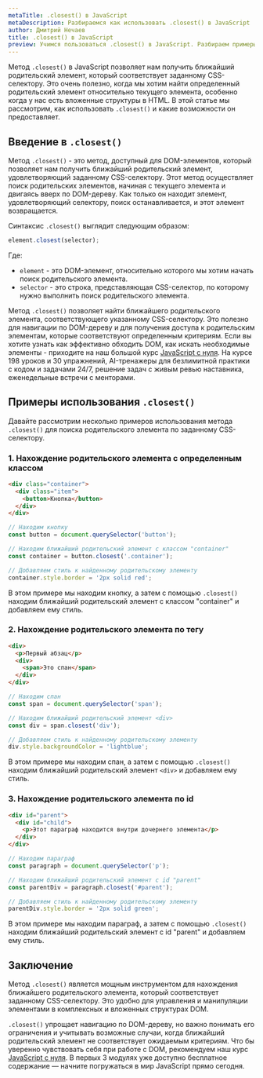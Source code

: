 ```yaml
---
metaTitle: .closest() в JavaScript
metaDescription: Разбираемся как использовать .closest() в JavaScript
author: Дмитрий Нечаев
title: .closest() в JavaScript
preview: Учимся пользоваться .closest() в JavaScript. Разбираем примеры использования
---
```


Метод `.closest()` в JavaScript позволяет нам получить ближайший родительский элемент, который соответствует заданному CSS-селектору. Это очень полезно, когда мы хотим найти определенный родительский элемент относительно текущего элемента, особенно когда у нас есть вложенные структуры в HTML. В этой статье мы рассмотрим, как использовать `.closest()` и какие возможности он предоставляет.

## Введение в `.closest()`

Метод `.closest()` - это метод, доступный для DOM-элементов, который позволяет нам получить ближайший родительский элемент, удовлетворяющий заданному CSS-селектору. Этот метод осуществляет поиск родительских элементов, начиная с текущего элемента и двигаясь вверх по DOM-дереву. Как только он находит элемент, удовлетворяющий селектору, поиск останавливается, и этот элемент возвращается.

Синтаксис `.closest()` выглядит следующим образом:

```jsx
element.closest(selector);

```

Где:

- `element` - это DOM-элемент, относительно которого мы хотим начать поиск родительского элемента.
- `selector` - это строка, представляющая CSS-селектор, по которому нужно выполнить поиск родительского элемента.

Метод `.closest()` позволяет найти ближайшего родительского элемента, соответствующего указанному CSS-селектору. Это полезно для навигации по DOM-дереву и для получения доступа к родительским элементам, которые соответствуют определенным критериям. Если вы хотите узнать как эффективно обходить DOM, как искать необходимые элементы - приходите на наш большой курс [JavaScript с нуля](https://purpleschool.ru/course/javascript-basics?utm_source=knowledgebase&utm_medium=text&utm_campaign=closest-v-javascript). На курсе 198 уроков и 30 упражнений, AI-тренажеры для безлимитной практики с кодом и задачами 24/7, решение задач с живым ревью наставника, еженедельные встречи с менторами.

## Примеры использования `.closest()`

Давайте рассмотрим несколько примеров использования метода `.closest()` для поиска родительского элемента по заданному CSS-селектору.

### 1. Нахождение родительского элемента с определенным классом

```html
<div class="container">
  <div class="item">
    <button>Кнопка</button>
  </div>
</div>

```

```jsx
// Находим кнопку
const button = document.querySelector('button');

// Находим ближайший родительский элемент с классом "container"
const container = button.closest('.container');

// Добавляем стиль к найденному родительскому элементу
container.style.border = '2px solid red';

```

В этом примере мы находим кнопку, а затем с помощью `.closest()` находим ближайший родительский элемент с классом "container" и добавляем ему стиль.

### 2. Нахождение родительского элемента по тегу

```html
<div>
  <p>Первый абзац</p>
  <div>
    <span>Это спан</span>
  </div>
</div>

```

```jsx
// Находим спан
const span = document.querySelector('span');

// Находим ближайший родительский элемент <div>
const div = span.closest('div');

// Добавляем стиль к найденному родительскому элементу
div.style.backgroundColor = 'lightblue';

```

В этом примере мы находим спан, а затем с помощью `.closest()` находим ближайший родительский элемент `<div>` и добавляем ему стиль.

### 3. Нахождение родительского элемента по id

```html
<div id="parent">
  <div id="child">
    <p>Этот параграф находится внутри дочернего элемента</p>
  </div>
</div>

```

```jsx
// Находим параграф
const paragraph = document.querySelector('p');

// Находим ближайший родительский элемент с id "parent"
const parentDiv = paragraph.closest('#parent');

// Добавляем стиль к найденному родительскому элементу
parentDiv.style.border = '2px solid green';

```

В этом примере мы находим параграф, а затем с помощью `.closest()` находим ближайший родительский элемент с id "parent" и добавляем ему стиль.

## Заключение

Метод `.closest()` является мощным инструментом для нахождения ближайшего родительского элемента, который соответствует заданному CSS-селектору. Это удобно для управления и манипуляции элементами в комплексных и вложенных структурах DOM.

`.closest()` упрощает навигацию по DOM-дереву, но важно понимать его ограничения и учитывать возможные случаи, когда ближайший родительский элемент не соответствует ожидаемым критериям. Что бы уверенно чувствовать себя при работе с DOM, рекомендуем наш курс [JavaScript с нуля](https://purpleschool.ru/course/javascript-basics?utm_source=knowledgebase&utm_medium=text&utm_campaign=closest-v-javascript). В первых 3 модулях уже доступно бесплатное содержание — начните погружаться в мир JavaScript прямо сегодня.
